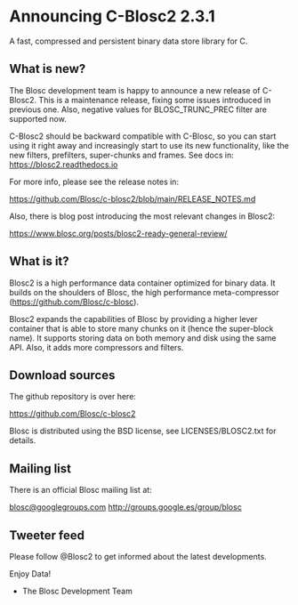# Announcing C-Blosc2 2.3.1
A fast, compressed and persistent binary data store library for C.

## What is new?

The Blosc development team is happy to announce a new release of C-Blosc2.
This is a maintenance release, fixing some issues introduced in previous one.
Also, negative values for BLOSC_TRUNC_PREC filter are supported now.

C-Blosc2 should be backward compatible with C-Blosc, so you can start using
it right away and increasingly start to use its new functionality, like the
new filters, prefilters, super-chunks and frames.
See docs in: https://blosc2.readthedocs.io

For more info, please see the release notes in:

https://github.com/Blosc/c-blosc2/blob/main/RELEASE_NOTES.md

Also, there is blog post introducing the most relevant changes in Blosc2:

https://www.blosc.org/posts/blosc2-ready-general-review/

## What is it?

Blosc2 is a high performance data container optimized for binary data.
It builds on the shoulders of Blosc, the high performance meta-compressor
(https://github.com/Blosc/c-blosc).

Blosc2 expands the capabilities of Blosc by providing a higher lever
container that is able to store many chunks on it (hence the super-block name).
It supports storing data on both memory and disk using the same API.
Also, it adds more compressors and filters.

## Download sources

The github repository is over here:

https://github.com/Blosc/c-blosc2

Blosc is distributed using the BSD license, see LICENSES/BLOSC2.txt
for details.

## Mailing list

There is an official Blosc mailing list at:

blosc@googlegroups.com
http://groups.google.es/group/blosc

## Tweeter feed

Please follow @Blosc2 to get informed about the latest developments.


Enjoy Data!
- The Blosc Development Team
